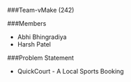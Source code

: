 ###Team-vMake (242)

###Members
- Abhi Bhingradiya
- Harsh Patel

###Problem Statement
- QuickCourt - A Local Sports Booking
